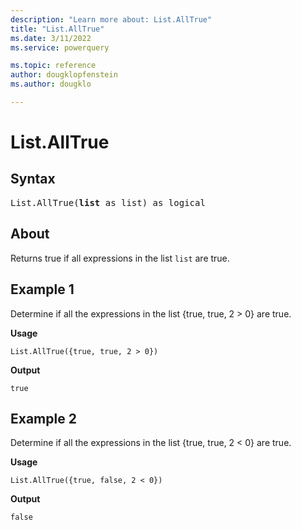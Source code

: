 ```yaml
---
description: "Learn more about: List.AllTrue"
title: "List.AllTrue"
ms.date: 3/11/2022
ms.service: powerquery

ms.topic: reference
author: dougklopfenstein
ms.author: dougklo

---
```

# List.AllTrue

## Syntax

<pre>
List.AllTrue(<b>list</b> as list) as logical
</pre>
  
## About

Returns true if all expressions in the list `list` are true.

## Example 1

Determine if all the expressions in the list {true, true, 2 > 0} are true.

**Usage**

```powerquery-m
List.AllTrue({true, true, 2 > 0})
```

**Output**

`true`

## Example 2

Determine if all the expressions in the list {true, true, 2 < 0} are true.

**Usage**

```powerquery-m
List.AllTrue({true, false, 2 < 0})
```

**Output**

`false`
